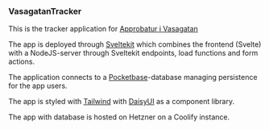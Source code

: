 ### VasagatanTracker

This is the tracker application for [Approbatur i Vasagatan](https://spektrum.fi/vasagatan)

The app is deployed through [Sveltekit](https://kit.svelte.dev) which combines the frontend (Svelte) with a NodeJS-server through Sveltekit endpoints, load functions and form actions.

The application connects to a [Pocketbase](https://pocketbase.io)-database managing persistence for the app users.

The app is styled with [Tailwind](https://tailwindcss.com) with [DaisyUI](https://daisyui.com) as a component library.

The app with database is hosted on Hetzner on a Coolify instance.


